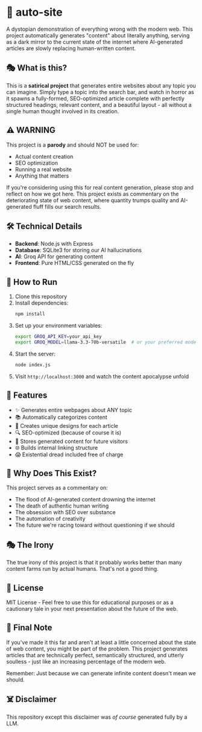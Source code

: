# 🤖 auto-site

A dystopian demonstration of everything wrong with the modern web. This project automatically generates "content" about literally anything, serving as a dark mirror to the current state of the internet where AI-generated articles are slowly replacing human-written content.

## 🎭 What is this?

This is a **satirical project** that generates entire websites about any topic you can imagine. Simply type a topic into the search bar, and watch in horror as it spawns a fully-formed, SEO-optimized article complete with perfectly structured headings, relevant content, and a beautiful layout - all without a single human thought involved in its creation.

## ⚠️ WARNING

This project is a **parody** and should NOT be used for:

- Actual content creation
- SEO optimization
- Running a real website
- Anything that matters

If you're considering using this for real content generation, please stop and reflect on how we got here. This project exists as commentary on the deteriorating state of web content, where quantity trumps quality and AI-generated fluff fills our search results.

## 🛠 Technical Details

- **Backend**: Node.js with Express
- **Database**: SQLite3 for storing our AI hallucinations
- **AI**: Groq API for generating content
- **Frontend**: Pure HTML/CSS generated on the fly

## 🚀 How to Run

1. Clone this repository
2. Install dependencies:
   ```bash
   npm install
   ```
3. Set up your environment variables:
   ```bash
   export GROQ_API_KEY=your_api_key
   export GROQ_MODEL=llama-3.3-70b-versatile  # or your preferred model
   ```
4. Start the server:
   ```bash
   node index.js
   ```
5. Visit `http://localhost:3000` and watch the content apocalypse unfold

## 🎯 Features

- ✨ Generates entire webpages about ANY topic
- 📚 Automatically categorizes content
- 🎨 Creates unique designs for each article
- 🔍 SEO-optimized (because of course it is)
- 💾 Stores generated content for future visitors
- 🌐 Builds internal linking structure
- 😱 Existential dread included free of charge

## 🤔 Why Does This Exist?

This project serves as a commentary on:

- The flood of AI-generated content drowning the internet
- The death of authentic human writing
- The obsession with SEO over substance
- The automation of creativity
- The future we're racing toward without questioning if we should

## 🎭 The Irony

The true irony of this project is that it probably works better than many content farms run by actual humans. That's not a good thing.

## 📝 License

MIT License - Feel free to use this for educational purposes or as a cautionary tale in your next presentation about the future of the web.

## 🤖 Final Note

If you've made it this far and aren't at least a little concerned about the state of web content, you might be part of the problem. This project generates articles that are technically perfect, semantically structured, and utterly soulless - just like an increasing percentage of the modern web.

Remember: Just because we can generate infinite content doesn't mean we should.

## ☠️ Disclaimer

This repository except this disclaimer was _of course_ generated fully by a LLM.
